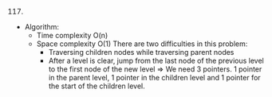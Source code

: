 117.

- Algorithm:
  - Time complexity O(n)
  - Space complexity O(1)
    There are two difficulties in this problem:
    - Traversing children nodes while traversing parent nodes
    - After a level is clear, jump from the last node of the previous level to the first node of the new level
      => We need 3 pointers. 1 pointer in the parent level, 1 pointer in the children level and 1 pointer for the start of the children level.
